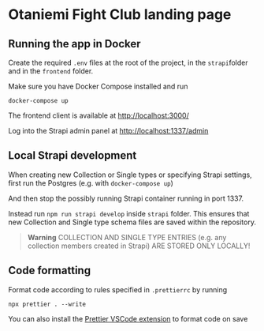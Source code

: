 # Otaniemi Fight Club landing page

## Running the app in Docker

Create the required `.env` files at the root of the project, in the `strapi`folder and in the `frontend` folder.

Make sure you have Docker Compose installed and run

```shell
docker-compose up
```

The frontend client is available at <a href="http://localhost:3000/" target="_blank">http://localhost:3000/</a>

Log into the Strapi admin panel at <a href="http://localhost:1337/admin" target="_blank">http://localhost:1337/admin</a>

## Local Strapi development

When creating new Collection or Single types or specifying Strapi settings, first run the Postgres (e.g. with `docker-compose up`)

And then stop the possibly running Strapi container running in port 1337.

Instead run `npm run strapi develop` inside `strapi` folder. This ensures that new Collection and Single type schema files are saved within the repository.

> **Warning**
> COLLECTION AND SINGLE TYPE ENTRIES (e.g. any collection members created in Strapi) ARE STORED ONLY LOCALLY!

## Code formatting

Format code according to rules specified in `.prettierrc` by running

```shell
npx prettier . --write
```

You can also install the <a href="https://marketplace.visualstudio.com/items?itemName=esbenp.prettier-vscode" target="_blank">Prettier VSCode extension</a> to format code on save
